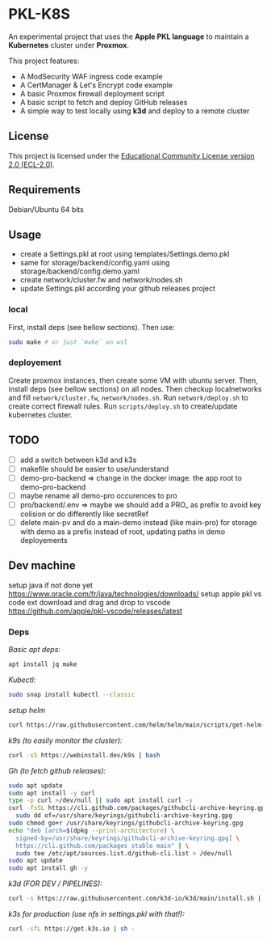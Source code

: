 # PKL-K8S

An experimental project that uses the **Apple PKL language** to maintain a **Kubernetes** cluster under **Proxmox**.  

This project features:
- A ModSecurity WAF ingress code example  
- A CertManager & Let's Encrypt code example  
- A basic Proxmox firewall deployment script  
- A basic script to fetch and deploy GitHub releases  
- A simple way to test locally using **k3d** and deploy to a remote cluster  

## License

This project is licensed under the [Educational Community License version 2.0 (ECL-2.0)](https://opensource.org/license/ecl-2-0).

## Requirements

Debian/Ubuntu 64 bits

## Usage 

- create a Settings.pkl at root using templates/Settings.demo.pkl 
- same for storage/backend/config.yaml using storage/backend/config.demo.yaml 
- create network/cluster.fw and network/nodes.sh
- update Settings.pkl according your github releases project

### local


First, install deps (see bellow sections).
Then use:
```bash on ubuntu server VM
sudo make # or just `make` on wsl
``` 

### deployement

Create proxmox instances, then create some VM with ubuntu server.
Then, install deps (see bellow sections) on all nodes.
Then checkup localnetworks and fill `network/cluster.fw`, `network/nodes.sh`.
Run `network/deploy.sh` to create correct firewall rules.
Run `scripts/deploy.sh` to create/update kubernetes cluster.


## TODO

- [ ] add a switch between k3d and k3s
- [ ] makefile should be easier to use/understand
- [ ] demo-pro-backend => change in the docker image. the app root to demo-pro-backend 
- [ ] maybe rename all demo-pro occurences to pro 
- [ ] pro/backend/.env => maybe we should add a PRO_ as prefix to avoid key colision or do differently like secretRef
- [ ] delete main-pv and do a main-demo instead (like main-pro) for storage with demo as a prefix instead of root, updating paths in demo deployements

## Dev machine

setup java if not done yet https://www.oracle.com/fr/java/technologies/downloads/
setup apple pkl vs code ext download and drag and drop to vscode https://github.com/apple/pkl-vscode/releases/latest

### Deps

*Basic apt deps:*

```bash
apt install jq make
```


*Kubectl:*

```bash
sudo snap install kubectl --classic

```

*setup helm*
```bash
curl https://raw.githubusercontent.com/helm/helm/main/scripts/get-helm-3 | bash
```


*k9s (to easily monitor the cluster):*
```bash
curl -sS https://webinstall.dev/k9s | bash
```


*Gh (to fetch github releases):*

```bash
sudo apt update
sudo apt install -y curl
type -p curl >/dev/null || sudo apt install curl -y
curl -fsSL https://cli.github.com/packages/githubcli-archive-keyring.gpg | \
  sudo dd of=/usr/share/keyrings/githubcli-archive-keyring.gpg
sudo chmod go+r /usr/share/keyrings/githubcli-archive-keyring.gpg
echo "deb [arch=$(dpkg --print-architecture) \
  signed-by=/usr/share/keyrings/githubcli-archive-keyring.gpg] \
  https://cli.github.com/packages stable main" | \
  sudo tee /etc/apt/sources.list.d/github-cli.list > /dev/null
sudo apt update
sudo apt install gh -y
```


*k3d (FOR DEV / PIPELINES):*

```bash
curl -s https://raw.githubusercontent.com/k3d-io/k3d/main/install.sh | bash
```


*k3s for production (use nfs in settings.pkl with that!):*

```bash
curl -sfL https://get.k3s.io | sh -
```
